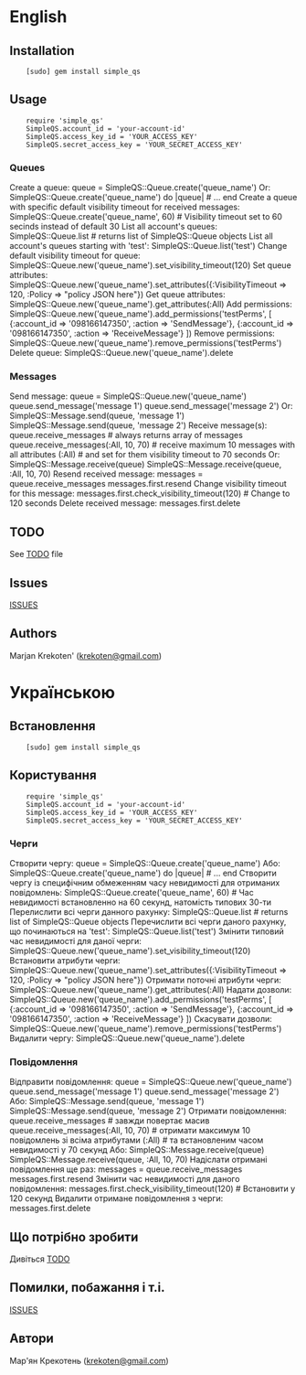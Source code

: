 # English #
## Installation ##
		[sudo] gem install simple_qs
## Usage ##
		require 'simple_qs'
		SimpleQS.account_id = 'your-account-id'
		SimpleQS.access_key_id = 'YOUR_ACCESS_KEY'
		SimpleQS.secret_access_key = 'YOUR_SECRET_ACCESS_KEY'
### Queues ###
Create a queue:
		queue = SimpleQS::Queue.create('queue_name')
Or:
		SimpleQS::Queue.create('queue_name') do |queue|
			# ...
		end
Create a queue with specific default visibility timeout for received messages:
		SimpleQS::Queue.create('queue_name', 60) # Visibility timeout set to 60 secinds instead of default 30
List all account's queues:
		SimpleQS::Queue.list # returns list of SimpleQS::Queue objects
List all account's queues starting with 'test':
		SimpleQS::Queue.list('test')
Change default visibility timeout for queue:
		SimpleQS::Queue.new('queue_name').set_visibility_timeout(120)
Set queue attributes:
		SimpleQS::Queue.new('queue_name').set_attributes({:VisibilityTimeout => 120, :Policy => "policy JSON here"})
Get queue attributes:
		SimpleQS::Queue.new('queue_name').get_attributes(:All)
Add permissions:
		SimpleQS::Queue.new('queue_name').add_permissions('testPerms', [
			{:account_id => '098166147350', :action => 'SendMessage'},
			{:account_id => '098166147350', :action => 'ReceiveMessage'}
		])
Remove permissions:
		SimpleQS::Queue.new('queue_name').remove_permissions('testPerms')
Delete queue:
		SimpleQS::Queue.new('queue_name').delete
### Messages ###
Send message:
		queue = SimpleQS::Queue.new('queue_name')
		queue.send_message('message 1')
		queue.send_message('message 2')
Or:
		SimpleQS::Message.send(queue, 'message 1')
		SimpleQS::Message.send(queue, 'message 2')
Receive message(s):
		queue.receive_messages # always returns array of messages
		queue.receive_messages(:All, 10, 70) # receive maximum 10 messages with all attributes (:All)
																				 # and set for them visibility timeout to 70 seconds
Or:
		SimpleQS::Message.receive(queue)
		SimpleQS::Message.receive(queue, :All, 10, 70)
Resend received message:
		messages = queue.receive_messages
		messages.first.resend
Change visibility timeout for this message:
		messages.first.check_visibility_timeout(120) # Change to 120 seconds
Delete received message:
		messages.first.delete
## TODO ##
See [TODO](http://github.com/krekoten/SimpleQS/blob/master/TODO.md) file
## Issues ##
[ISSUES](http://github.com/krekoten/SimpleQS/issues)
## Authors ##
Marjan Krekoten' (krekoten@gmail.com)
# Українською #
## Встановлення ##
		[sudo] gem install simple_qs
## Користування ##
		require 'simple_qs'
		SimpleQS.account_id = 'your-account-id'
		SimpleQS.access_key_id = 'YOUR_ACCESS_KEY'
		SimpleQS.secret_access_key = 'YOUR_SECRET_ACCESS_KEY'
### Черги ###
Створити чергу:
		queue = SimpleQS::Queue.create('queue_name')
Або:
		SimpleQS::Queue.create('queue_name') do |queue|
			# ...
		end
Створити чергу із специфічним обмеженням часу невидимості для отриманих повідомлень:
		SimpleQS::Queue.create('queue_name', 60) # Час невидимості встановленно на 60 секунд, натомість типових 30-ти
Перелислити всі черги данного рахунку:
		SimpleQS::Queue.list # returns list of SimpleQS::Queue objects
Перечислити всі черги даного рахунку, що починаються на 'test':
		SimpleQS::Queue.list('test')
Змінити типовий час невидимості для даної черги:
		SimpleQS::Queue.new('queue_name').set_visibility_timeout(120)
Встановити атрибути черги:
		SimpleQS::Queue.new('queue_name').set_attributes({:VisibilityTimeout => 120, :Policy => "policy JSON here"})
Отримати поточні атрибути черги:
		SimpleQS::Queue.new('queue_name').get_attributes(:All)
Надати дозволи:
		SimpleQS::Queue.new('queue_name').add_permissions('testPerms', [
			{:account_id => '098166147350', :action => 'SendMessage'},
			{:account_id => '098166147350', :action => 'ReceiveMessage'}
		])
Скасувати дозволи:
		SimpleQS::Queue.new('queue_name').remove_permissions('testPerms')
Видалити чергу:
		SimpleQS::Queue.new('queue_name').delete
### Повідомлення ###
Відправити повідомлення:
		queue = SimpleQS::Queue.new('queue_name')
		queue.send_message('message 1')
		queue.send_message('message 2')
Або:
		SimpleQS::Message.send(queue, 'message 1')
		SimpleQS::Message.send(queue, 'message 2')
Отримати повідомлення:
		queue.receive_messages # завжди повертає масив
		queue.receive_messages(:All, 10, 70) # отримати максимум 10 повідомлень зі всіма атрибутами (:All)
																				 # та встановленим часом невидимості у 70 секунд
Або:
		SimpleQS::Message.receive(queue)
		SimpleQS::Message.receive(queue, :All, 10, 70)
Надіслати отримані повідомлення ще раз:
		messages = queue.receive_messages
		messages.first.resend
Змінити час невидимості для даного повідомлення:
		messages.first.check_visibility_timeout(120) # Встановити у 120 секунд
Видалити отримане повідомлення з черги:
		messages.first.delete
## Що потрібно зробити ##
Дивіться [TODO](http://github.com/krekoten/SimpleQS/blob/master/TODO.md)
## Помилки, побажання і т.і. ##
[ISSUES](http://github.com/krekoten/SimpleQS/issues)
## Автори ##
Мар'ян Крекотень (krekoten@gmail.com)
